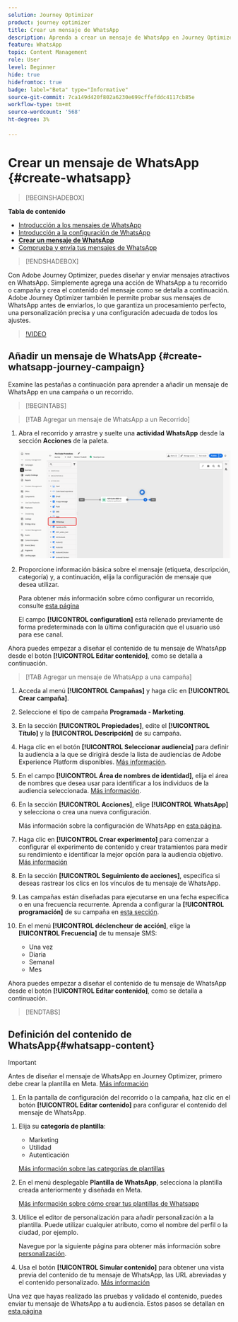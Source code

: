 ```yaml
---
solution: Journey Optimizer
product: journey optimizer
title: Crear un mensaje de WhatsApp
description: Aprenda a crear un mensaje de WhatsApp en Journey Optimizer
feature: WhatsApp
topic: Content Management
role: User
level: Beginner
hide: true
hidefromtoc: true
badge: label="Beta" type="Informative"
source-git-commit: 7ca149d420f802a6230e699cffefddc4117cb85e
workflow-type: tm+mt
source-wordcount: '568'
ht-degree: 3%

---
```


# Crear un mensaje de WhatsApp {#create-whatsapp}

>[!BEGINSHADEBOX]

**Tabla de contenido**

* [Introducción a los mensajes de WhatsApp](get-started-whatsapp.md)
* [Introducción a la configuración de WhatsApp](whatsapp-configuration.md)
* **[Crear un mensaje de WhatsApp](create-whatsapp.md)**
* [Comprueba y envía tus mensajes de WhatsApp](send-whatsapp.md)

>[!ENDSHADEBOX]

Con Adobe Journey Optimizer, puedes diseñar y enviar mensajes atractivos en WhatsApp. Simplemente agrega una acción de WhatsApp a tu recorrido o campaña y crea el contenido del mensaje como se detalla a continuación. Adobe Journey Optimizer también le permite probar sus mensajes de WhatsApp antes de enviarlos, lo que garantiza un procesamiento perfecto, una personalización precisa y una configuración adecuada de todos los ajustes.

>[!VIDEO](https://video.tv.adobe.com/v/3451621?learn=on)

## Añadir un mensaje de WhatsApp {#create-whatsapp-journey-campaign}

Examine las pestañas a continuación para aprender a añadir un mensaje de WhatsApp en una campaña o un recorrido.

>[!BEGINTABS]

>[!TAB Agregar un mensaje de WhatsApp a un Recorrido]

1. Abra el recorrido y arrastre y suelte una **actividad WhatsApp** desde la sección **Acciones** de la paleta.

   ![](assets/whatsapp-create-jo.png)

1. Proporcione información básica sobre el mensaje (etiqueta, descripción, categoría) y, a continuación, elija la configuración de mensaje que desea utilizar.

   Para obtener más información sobre cómo configurar un recorrido, consulte [esta página](../building-journeys/journey-gs.md)

   El campo **[!UICONTROL configuration]** está rellenado previamente de forma predeterminada con la última configuración que el usuario usó para ese canal.

Ahora puedes empezar a diseñar el contenido de tu mensaje de WhatsApp desde el botón **[!UICONTROL Editar contenido]**, como se detalla a continuación.

>[!TAB Agregar un mensaje de WhatsApp a una campaña]

1. Acceda al menú **[!UICONTROL Campañas]** y haga clic en **[!UICONTROL Crear campaña]**.

1. Seleccione el tipo de campaña **Programada - Marketing**.

1. En la sección **[!UICONTROL Propiedades]**, edite el **[!UICONTROL Título]** y la **[!UICONTROL Descripción]** de su campaña.

1. Haga clic en el botón **[!UICONTROL Seleccionar audiencia]** para definir la audiencia a la que se dirigirá desde la lista de audiencias de Adobe Experience Platform disponibles. [Más información](../audience/about-audiences.md).

1. En el campo **[!UICONTROL Área de nombres de identidad]**, elija el área de nombres que desea usar para identificar a los individuos de la audiencia seleccionada. [Más información](../event/about-creating.md#select-the-namespace).

1. En la sección **[!UICONTROL Acciones]**, elige **[!UICONTROL WhatsApp]** y selecciona o crea una nueva configuración.

   Más información sobre la configuración de WhatsApp en [esta página](whatsapp-configuration.md).

1. Haga clic en **[!UICONTROL Crear experimento]** para comenzar a configurar el experimento de contenido y crear tratamientos para medir su rendimiento e identificar la mejor opción para la audiencia objetivo. [Más información](../content-management/content-experiment.md)

1. En la sección **[!UICONTROL Seguimiento de acciones]**, especifica si deseas rastrear los clics en los vínculos de tu mensaje de WhatsApp.

1. Las campañas están diseñadas para ejecutarse en una fecha específica o en una frecuencia recurrente. Aprenda a configurar la **[!UICONTROL programación]** de su campaña en [esta sección](../campaigns/create-campaign.md#schedule).

1. En el menú **[!UICONTROL déclencheur de acción]**, elige la **[!UICONTROL Frecuencia]** de tu mensaje SMS:

   * Una vez
   * Diaria
   * Semanal
   * Mes

Ahora puedes empezar a diseñar el contenido de tu mensaje de WhatsApp desde el botón **[!UICONTROL Editar contenido]**, como se detalla a continuación.

>[!ENDTABS]

## Definición del contenido de WhatsApp{#whatsapp-content}

>[!IMPORTANT]
>
>Antes de diseñar el mensaje de WhatsApp en Journey Optimizer, primero debe crear la plantilla en Meta. [Más información](https://www.facebook.com/business/help/2055875911147364?id=2129163877102343)

1. En la pantalla de configuración del recorrido o la campaña, haz clic en el botón **[!UICONTROL Editar contenido]** para configurar el contenido del mensaje de WhatsApp.

<!--
1. Select **[!UICONTROL Template message]**.
-->

1. Elija su **categoría de plantilla**:

   * Marketing
   * Utilidad
   * Autenticación

   [Más información sobre las categorías de plantillas](https://developers.facebook.com/docs/whatsapp/updates-to-pricing/new-template-guidelines/#template-category-guidelines)

1. En el menú desplegable **Plantilla de WhatsApp**, selecciona la plantilla creada anteriormente y diseñada en Meta.

   [Más información sobre cómo crear tus plantillas de Whatsapp](https://www.facebook.com/business/help/2055875911147364?id=2129163877102343)

1. Utilice el editor de personalización para añadir personalización a la plantilla. Puede utilizar cualquier atributo, como el nombre del perfil o la ciudad, por ejemplo.

   Navegue por la siguiente página para obtener más información sobre [personalización](../personalization/personalize.md).

1. Usa el botón **[!UICONTROL Simular contenido]** para obtener una vista previa del contenido de tu mensaje de WhatsApp, las URL abreviadas y el contenido personalizado. [Más información](send-whatsapp.md)

Una vez que hayas realizado las pruebas y validado el contenido, puedes enviar tu mensaje de WhatsApp a tu audiencia. Estos pasos se detallan en [esta página](send-whatsapp.md)


<!--
* **[!UICONTROL Template message]**: Predefined message imported from Meta into Journey Optimizer. These are intended for sending notifications, alerts, or updates to your customers.

* **[!UICONTROL Response message]**: Message created in Journey Optimizer and sent in reply to customer queries or interactions.

>[!BEGINTABS]

>[!TAB Template message]

1. From the journey or campaign configuration screen, click the **[!UICONTROL Edit content]** button to configure the WhatsApp message content.

1. Select **[!UICONTROL Template message]**.

1. Choose your Template category. [Learn more](https://developers.facebook.com/docs/WhatsApp/updates-to-pricing/new-template-guidelines/)

1. From the **WhatsApp template** drop-down, select your previously created template designed in Meta.

1. Use the personalization editor to define content, add personalization and dynamic content. You can use any attribute, such as the profile name or city for example. You can also define conditional rules. Browse to the following pages to learn more about [personalization](../personalization/personalize.md) and [dynamic content](../personalization/get-started-dynamic-content.md) in the personalization editor.

1. Use the **[!UICONTROL Simulate content]** button to preview your WhatsApp message content, shortened URLs, and personalized content. [Learn more](send-whatsapp.md)

Once you have performed your tests and validated the content, you can send your WhatsApp message to your audience. These steps are detailed in [this page](send-whatsapp.md)

>[!TAB Response message]

1. From the journey or campaign configuration screen, click the **[!UICONTROL Edit content]** button to configure the WhatsApp message content.

1. Select **[!UICONTROL Response message]**.

1. Enter your text in the **[!UICONTROL Body]** field.

1. Use the personalization editor to define content, add personalization and dynamic content. You can use any attribute, such as the profile name or city for example. You can also define conditional rules. Browse to the following pages to learn more about [personalization](../personalization/personalize.md) and [dynamic content](../personalization/get-started-dynamic-content.md) in the personalization editor.

1. Use the **[!UICONTROL Simulate content]** button to preview your WhatsApp message content, shortened URLs, and personalized content. [Learn more](send-whatsapp.md)

Once you have performed your tests and validated the content, you can send your WhatsApp message to your audience. These steps are detailed in [this page](send-whatsapp.md)

>[!ENDTABS]
-->
